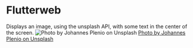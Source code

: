 # Flutterweb
Displays an image, using the unsplash API, with some text in the center of the screen.
![Photo by Johannes Plenio on Unsplash](https://github.com/ReindertKorver/Flutterweb/blob/master/img/screenshot.PNG)
[Photo by Johannes Plenio on Unsplash](https://unsplash.com/photos/RwHv7LgeC7s)
